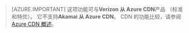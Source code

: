 > [AZURE.IMPORTANT] 这项功能可与**Verizon 从 Azure CDN**产品 （标准和特优）。 它不支持**Akamai 从 Azure CDN**。  CDN 的功能比较，请参阅[Azure CDN 概述](cdn-overview.md#azure-cdn-features)。 